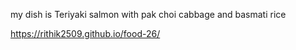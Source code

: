my dish is Teriyaki salmon with pak choi cabbage and basmati rice




https://rithik2509.github.io/food-26/
